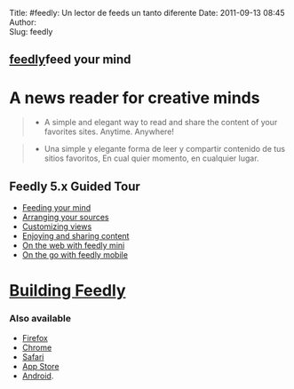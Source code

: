Title: #feedly: Un lector de feeds un tanto diferente
Date: 2011-09-13 08:45
Author:  
Slug: feedly

[feedly](http://www.feedly.com/index.html)feed your mind
--------------------------------------------------------

A news reader for creative minds
================================

> -   A simple and elegant way to read and share the content of your
>     favorites sites. Anytime. Anywhere!

> -   Una simple y elegante forma de leer y compartir contenido de tus
>     sitios favoritos, En cual quier momento, en cualquier lugar.

Feedly 5.x Guided Tour
----------------------

-   [Feeding your mind](http://blog.feedly.com/tutorial/#feed_your_mind)
-   [Arranging your sources](http://blog.feedly.com/tutorial/#arrange)
-   [Customizing views](http://blog.feedly.com/tutorial/#views)
-   [Enjoying and sharing
    content](http://blog.feedly.com/tutorial/#enjoy)
-   [On the web with feedly mini](http://blog.feedly.com/tutorial/#web)
-   [On the go with feedly
    mobile](http://blog.feedly.com/tutorial/#mobile)

[Building Feedly](http://blog.feedly.com/ "http://blog.feedly.com/")
====================================================================

### Also available

-   [Firefox](https://addons.mozilla.org/firefox/downloads/latest/8538/addon-8538-latest.xpi?src=feedly "https://addons.mozilla.org/firefox/downloads/latest/8538/addon-8538-latest.xpi?src=feedly")
-   [Chrome](https://chrome.google.com/webstore/detail/hipbfijinpcgfogaopmgehiegacbhmob "https://chrome.google.com/webstore/detail/hipbfijinpcgfogaopmgehiegacbhmob")
-   [Safari](http://update.feedly.com/release/feedly.safariextz "http://update.feedly.com/release/feedly.safariextz")
-   [App
    Store](http://itunes.apple.com/us/app/feedly/id396069556 "http://itunes.apple.com/us/app/feedly/id396069556")
-   [Android](https://market.android.com/details?id=com.devhd.feedly "https://market.android.com/details?id=com.devhd.feedly").

